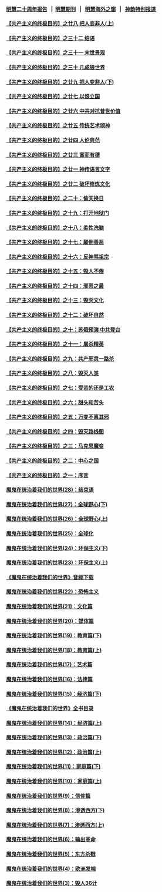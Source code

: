 #### [明慧二十周年报告](https://github.com/gfw-breaker/mh-reports/blob/master/README.md?t=07191400) &nbsp;&nbsp;|&nbsp;&nbsp;[明慧期刊](https://github.com/gfw-breaker/mh-qikan) &nbsp;&nbsp;|&nbsp;&nbsp; [明慧海外之窗](https://github.com/gfw-breaker/mh-news/blob/master/README.md?t=07191400) &nbsp;&nbsp;|&nbsp;&nbsp; [神韵特别报道](https://github.com/gfw-breaker/mh-news/blob/master/shenyun.md?t=07191400) 

#### [【共产主义的终极目的】之廿八 把人变非人(上)](../pages/nsc422/n11340492.md?t=07191400) 

#### [【共产主义的终极目的】之三十二 结语](../pages/nsc422/n11360535.md?t=07191400) 

#### [【共产主义的终极目的】之三十一 末世景观](../pages/nsc422/n11351129.md?t=07191400) 

#### [【共产主义的终极目的】之三十 几成狼世界](../pages/nsc422/n11348280.md?t=07191400) 

#### [【共产主义的终极目的】之廿九 把人变非人(下)](../pages/nsc422/n11344140.md?t=07191400) 

#### [【共产主义的终极目的】之廿七 以恨立国](../pages/nsc422/n11336944.md?t=07191400) 

#### [【共产主义的终极目的】之廿六 中共对抗普世价值](../pages/nsc422/n11324785.md?t=07191400) 

#### [【共产主义的终极目的】之廿五 传统艺术颂神](../pages/nsc422/n11296396.md?t=07191400) 

#### [【共产主义的终极目的】之廿四 人伦典范](../pages/nsc422/n11296397.md?t=07191400) 

#### [【共产主义的终极目的】之廿三 富而有德](../pages/nsc422/n11283598.md?t=07191400) 

#### [【共产主义的终极目的】之廿一 神传语言文字](../pages/nsc422/n11263265.md?t=07191400) 

#### [【共产主义的终极目的】之廿二 破坏修炼文化](../pages/nsc422/n11245728.md?t=07191400) 

#### [【共产主义的终极目的】之二十：偷天换日](../pages/nsc422/n11238846.md?t=07191400) 

#### [【共产主义的终极目的】之十九：打开地狱门](../pages/nsc422/n11206376.md?t=07191400) 

#### [【共产主义的终极目的】之十八：柔性洗脑](../pages/nsc422/n11199994.md?t=07191400) 

#### [【共产主义的终极目的】之十七：颠倒善恶](../pages/nsc422/n11179782.md?t=07191400) 

#### [【共产主义的终极目的】之十六：反神骂祖宗](../pages/nsc422/n11166798.md?t=07191400) 

#### [【共产主义的终极目的】之十五：毁人不倦](../pages/nsc422/n11166792.md?t=07191400) 

#### [【共产主义的终极目的】之十四：邪恶之最](../pages/nsc422/n11150249.md?t=07191400) 

#### [【共产主义的终极目的】之十三：毁灭文化](../pages/nsc422/n11135227.md?t=07191400) 

#### [【共产主义的终极目的】之十二：破坏自然](../pages/nsc422/n11135214.md?t=07191400) 

#### [【共产主义的终极目的】之十：苏俄预演 中共登台](../pages/nsc422/n11118424.md?t=07191400) 

#### [【共产主义的终极目的】之十一：屠杀精英](../pages/nsc422/n11118442.md?t=07191400) 

#### [【共产主义的终极目的】之九：共产邪灵一路杀](../pages/nsc422/n11114139.md?t=07191400) 

#### [【共产主义的终极目的】之八：毁灭人类](../pages/nsc422/n11108503.md?t=07191400) 

#### [【共产主义的终极目的】之七：受苦的还是工农](../pages/nsc422/n11101809.md?t=07191400) 

#### [【共产主义的终极目的】之六：甜头和苦头](../pages/nsc422/n11096971.md?t=07191400) 

#### [【共产主义的终极目的】之五：万变不离其邪](../pages/nsc422/n11091285.md?t=07191400) 

#### [【共产主义的终极目的】之四：毁灭路线图](../pages/nsc422/n11086284.md?t=07191400) 

#### [【共产主义的终极目的】之三：马克思魔变](../pages/nsc422/n11061941.md?t=07191400) 

#### [【共产主义的终极目的】之二：中心之国](../pages/nsc422/n11047728.md?t=07191400) 

#### [【共产主义的终极目的】之一：序言](../pages/nsc422/n11086077.md?t=07191400) 

#### [魔鬼在统治着我们的世界(28)：结束语](../pages/nsc422/n10936246.md?t=07191400) 

#### [魔鬼在统治着我们的世界(27)：全球野心(下)](../pages/nsc422/n10928319.md?t=07191400) 

#### [魔鬼在统治着我们的世界(26)：全球野心(上)](../pages/nsc422/n10900318.md?t=07191400) 

#### [魔鬼在统治着我们的世界(25)：全球化](../pages/nsc422/n10788205.md?t=07191400) 

#### [魔鬼在统治着我们的世界(24)：环保主义(下)](../pages/nsc422/n10695307.md?t=07191400) 

#### [魔鬼在统治着我们的世界(23)：环保主义(上)](../pages/nsc422/n10688613.md?t=07191400) 

#### [《魔鬼在统治着我们的世界》音频下载](../pages/nsc422/n10635553.md?t=07191400) 

#### [魔鬼在统治着我们的世界(22)：恐怖主义](../pages/nsc422/n10614727.md?t=07191400) 

#### [魔鬼在统治着我们的世界(21)：文化篇](../pages/nsc422/n10597706.md?t=07191400) 

#### [魔鬼在统治着我们的世界(20)：媒体篇](../pages/nsc422/n10586579.md?t=07191400) 

#### [魔鬼在统治着我们的世界(19)：教育篇(下)](../pages/nsc422/n10564808.md?t=07191400) 

#### [魔鬼在统治着我们的世界(18)：教育篇(上)](../pages/nsc422/n10526970.md?t=07191400) 

#### [魔鬼在统治着我们的世界(17)：艺术篇](../pages/nsc422/n10499093.md?t=07191400) 

#### [魔鬼在统治着我们的世界(16)：法律篇](../pages/nsc422/n10485969.md?t=07191400) 

#### [魔鬼在统治着我们的世界(15)：经济篇(下)](../pages/nsc422/n10469975.md?t=07191400) 

#### [《魔鬼在统治着我们的世界》全书目录](../pages/nsc422/n10464261.md?t=07191400) 

#### [魔鬼在统治着我们的世界(14)：经济篇(上)](../pages/nsc422/n10457370.md?t=07191400) 

#### [魔鬼在统治着我们的世界(13)：政治篇(下)](../pages/nsc422/n10448270.md?t=07191400) 

#### [魔鬼在统治着我们的世界(12)：政治篇(上)](../pages/nsc422/n10444576.md?t=07191400) 

#### [魔鬼在统治着我们的世界(11)：家庭篇(下)](../pages/nsc422/n10440961.md?t=07191400) 

#### [魔鬼在统治着我们的世界(10)：家庭篇(上)](../pages/nsc422/n10435448.md?t=07191400) 

#### [魔鬼在统治着我们的世界(9)：信仰篇](../pages/nsc422/n10432159.md?t=07191400) 

#### [魔鬼在统治着我们的世界(8)：渗透西方(下)](../pages/nsc422/n10429603.md?t=07191400) 

#### [魔鬼在统治着我们的世界(7)：渗透西方(上)](../pages/nsc422/n10426013.md?t=07191400) 

#### [魔鬼在统治着我们的世界(6)：输出革命](../pages/nsc422/n10421536.md?t=07191400) 

#### [魔鬼在统治着我们的世界(5)：东方杀戮](../pages/nsc422/n10417707.md?t=07191400) 

#### [魔鬼在统治着我们的世界(4)：欧洲发端](../pages/nsc422/n10414890.md?t=07191400) 

#### [魔鬼在统治着我们的世界(3)：毁人36计](../pages/nsc422/n10411583.md?t=07191400) 

